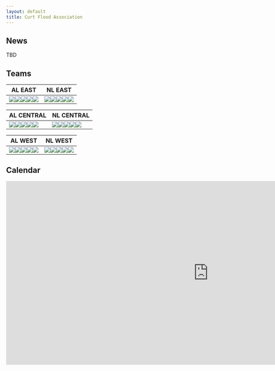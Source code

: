 ```yaml
---
layout: default
title: Curt Flood Association
---
```


<h2>News</h2>
<p>TBD</p>

<h2>Teams</h2>

| AL EAST | NL EAST |
| ----- |----- |
| <img src="/cfa21/images/bal.png"><img src="/cfa21/images/bos.png"><img src="/cfa21/images/mtl.png"><img src="/cfa21/images/nyy.png"><img src="/cfa21/images/was.png"> | <img src="/cfa21/images/atl.png"><img src="/cfa21/images/mia.png"><img src="/cfa21/images/nym.png"><img src="/cfa21/images/phi.png"><img src="/cfa21/images/pit.png"> |

| AL CENTRAL | NL CENTRAL |
| ----- |----- |
| <img src="/cfa21/images/chw.png"><img src="/cfa21/images/cle.png"><img src="/cfa21/images/det.png"><img src="/cfa21/images/min.png"><img src="/cfa21/images/tor.png"> | <img src="/cfa21/images/chc.png"><img src="/cfa21/images/cin.png"><img src="/cfa21/images/hou.png"><img src="/cfa21/images/mil.png"><img src="/cfa21/images/stl.png"> |

| AL WEST | NL WEST |
| ----- |----- |
| <img src="/cfa21/images/kcr.png"><img src="/cfa21/images/laa.png"><img src="/cfa21/images/oak.png"><img src="/cfa21/images/sea.png"><img src="/cfa21/images/tex.png"> | <img src="/cfa21/images/ari.png"><img src="/cfa21/images/col.png"><img src="/cfa21/images/lad.png"><img src="/cfa21/images/sdp.png"><img src="/cfa21/images/sfg.png"> |

<h2>Calendar</h2>
<iframe src="https://www.google.com/calendar/embed?title=CFA%20Calendar&amp;showTitle=0&amp;showPrint=0&amp;showCalendars=0&amp;showTz=0&amp;height=300&amp;wkst=1&amp;bgcolor=%23FFFFFF&amp;src=delafornia%40gmail.com&amp;color=%232952A3&amp;ctz=America%2FLos_Angeles" style=" border-width:0 " width="1100" height="500" frameborder="0" scrolling="no"></iframe>
